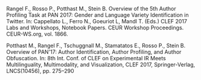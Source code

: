Rangel F., Rosso P., Potthast M., Stein B. Overview of the 5th Author Profiling Task at PAN 2017: Gender and Language Variety Identification in Twitter. In: Cappellato L., Ferro N., Goeuriot L, Mandl T. (Eds.) CLEF 2017 Labs and Workshops, Notebook Papers. CEUR Workshop Proceedings. CEUR-WS.org, vol. 1866.

Potthast M., Rangel F., Tschuggnall M., Stamatatos E., Rosso P., Stein B. Overview of PAN'17: Author Identification, Author Profiling, and Author Obfuscation. In: 8th Int. Conf. of CLEF on Experimental IR Meets Multilinguality, Multimodality, and Visualization, CLEF 2017, Springer-Verlag, LNCS(10456), pp. 275–290
